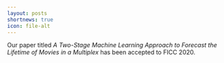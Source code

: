 ```yaml
---
layout: posts
shortnews: true
icon: file-alt
---
```

Our paper titled *A Two-Stage Machine Learning Approach to Forecast the Lifetime of Movies in a Multiplex* has been accepted to FICC 2020.
